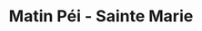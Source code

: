 ---
title: "Matin Péi - Sainte Marie"
url: /sainte-marie/matin-pei-sainte-marie/
shop: boulangerie
---